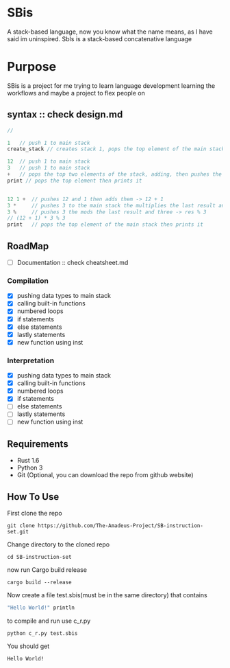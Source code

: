 # SBis
A stack-based language, now you know what the name means, as I have said im uninspired.
SbIs is a stack-based concatenative language

# Purpose
SBis is a project for me trying to learn language 
development learning the workflows and maybe a project to flex people on


## syntax :: check design.md
```rust
//

1   // push 1 to main stack
create_stack // creates stack 1, pops the top element of the main stack

12  // push 1 to main stack
3   // push 1 to main stack
+   // pops the top two elements of the stack, adding, then pushes the result back
print // pops the top element then prints it


12 1 +  // pushes 12 and 1 then adds them -> 12 + 1
3 *     // pushes 3 to the main stack the multiplies the last result and three -> res * 3
3 %     // pushes 3 the mods the last result and three -> res % 3
// (12 + 1) * 3 % 3
print   // pops the top element of the main stack then prints it
```

## RoadMap
- [ ] Documentation :: check cheatsheet.md
### Compilation
- [x] pushing data types to main stack 
- [x] calling built-in functions
- [x] numbered loops 
- [x] if statements
- [x] else statements 
- [x] lastly statements
- [x] new function using inst 

### Interpretation
- [x] pushing data types to main stack 
- [x] calling built-in functions
- [x] numbered loops 
- [x] if statements
- [ ] else statements
- [ ] lastly statements
- [ ] new function using inst

## Requirements
- Rust 1.6
- Python 3
- Git (Optional, you can download the repo from github website)

## How To Use
First clone the repo
```commandline
git clone https://github.com/The-Amadeus-Project/SB-instruction-set.git
```

Change directory to the cloned repo
```
cd SB-instruction-set
```

now run Cargo build release
```commandline
cargo build --release
```

Now create a file test.sbis(must be in the same directory) that contains
```rust
"Hello World!" println
```

to compile and run use c_r.py
```commandline
python c_r.py test.sbis
```

You should get
```commandline
Hello World!
```
